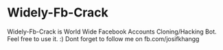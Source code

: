 # Widely-Fb-Crack
Widely-Fb-Crack is World Wide Facebook Accounts Cloning/Hacking Bot. Feel free to use it. :) Dont forget to follow me on fb.com/josifkhangg
